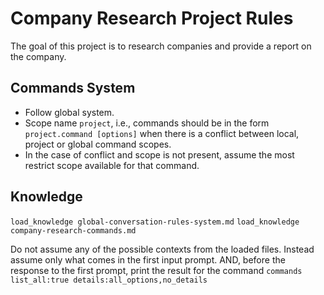 # Company Research Project Rules
The goal of this project is to research companies and provide a report on the company.

## Commands System
- Follow global system.
- Scope name `project`, i.e., commands should be in the form `project.command [options]` when there is a conflict between local, project or global command scopes.
- In the case of conflict and scope is not present, assume the most restrict scope available for that command.

## Knowledge
`load_knowledge global-conversation-rules-system.md`
`load_knowledge company-research-commands.md`

Do not assume any of the possible contexts from the loaded files. Instead assume only what comes in the first input prompt. AND, before the response to the first prompt, print the result for the command `commands list_all:true details:all_options,no_details`